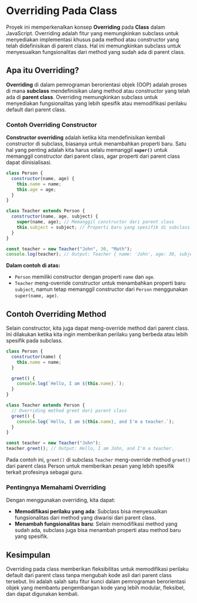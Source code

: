 # Overriding Pada Class

Proyek ini memperkenalkan konsep **Overriding** pada **Class** dalam JavaScript. Overriding adalah fitur yang memungkinkan subclass untuk menyediakan implementasi khusus pada method atau constructor yang telah didefinisikan di parent class. Hal ini memungkinkan subclass untuk menyesuaikan fungsionalitas dari method yang sudah ada di parent class.

## Apa itu Overriding?

**Overriding** di dalam pemrograman berorientasi objek (OOP) adalah proses di mana **subclass** mendefinisikan ulang method atau constructor yang telah ada di **parent class**. Overriding memungkinkan subclass untuk menyediakan fungsionalitas yang lebih spesifik atau memodifikasi perilaku default dari parent class.

### Contoh Overriding Constructor

**Constructor overriding** adalah ketika kita mendefinisikan kembali constructor di subclass, biasanya untuk menambahkan properti baru. Satu hal yang penting adalah kita harus selalu memanggil **`super()`** untuk memanggil constructor dari parent class, agar properti dari parent class dapat diinisialisasi.

```javascript
class Person {
  constructor(name, age) {
    this.name = name;
    this.age = age;
  }
}

class Teacher extends Person {
  constructor(name, age, subject) {
    super(name, age); // Memanggil constructor dari parent class
    this.subject = subject; // Properti baru yang spesifik di subclass
  }
}

const teacher = new Teacher("John", 30, "Math");
console.log(teacher); // Output: Teacher { name: 'John', age: 30, subject: 'Math' }
```

**Dalam contoh di atas:**

- `Person` memiliki constructor dengan properti `name` dan `age`.
- `Teacher` meng-override constructor untuk menambahkan properti baru `subject`, namun tetap memanggil constructor dari `Person` menggunakan `super(name, age)`.

## Contoh Overriding Method

Selain constructor, kita juga dapat meng-override method dari parent class. Ini dilakukan ketika kita ingin memberikan perilaku yang berbeda atau lebih spesifik pada subclass.

```javascript
class Person {
  constructor(name) {
    this.name = name;
  }

  greet() {
    console.log(`Hello, I am ${this.name}.`);
  }
}

class Teacher extends Person {
  // Overriding method greet dari parent class
  greet() {
    console.log(`Hello, I am ${this.name}, and I'm a teacher.`);
  }
}

const teacher = new Teacher("John");
teacher.greet(); // Output: Hello, I am John, and I'm a teacher.
```

Pada contoh ini, `greet()` di subclass `Teacher` meng-override method `greet()` dari parent class Person untuk memberikan pesan yang lebih spesifik terkait profesinya sebagai guru.

### Pentingnya Memahami Overriding

Dengan menggunakan overriding, kita dapat:

- **Memodifikasi perilaku yang ada**: Subclass bisa menyesuaikan fungsionalitas dari method yang diwarisi dari parent class.
- **Menambah fungsionalitas baru**: Selain memodifikasi method yang sudah ada, subclass juga bisa menambah properti atau method baru yang spesifik.

## Kesimpulan

Overriding pada class memberikan fleksibilitas untuk memodifikasi perilaku default dari parent class tanpa mengubah kode asli dari parent class tersebut. Ini adalah salah satu fitur kunci dalam pemrograman berorientasi objek yang membantu pengembangan kode yang lebih modular, fleksibel, dan dapat digunakan kembali.
